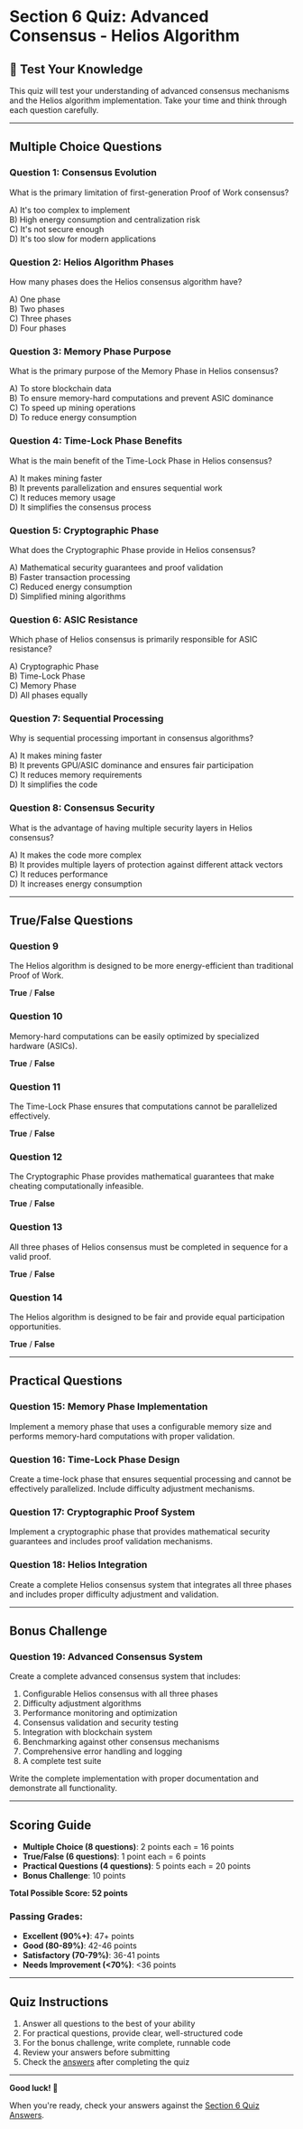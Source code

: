 # Section 6 Quiz: Advanced Consensus - Helios Algorithm

## 📝 Test Your Knowledge

This quiz will test your understanding of advanced consensus mechanisms and the Helios algorithm implementation. Take your time and think through each question carefully.

---

## **Multiple Choice Questions**

### **Question 1: Consensus Evolution**
What is the primary limitation of first-generation Proof of Work consensus?

A) It's too complex to implement  
B) High energy consumption and centralization risk  
C) It's not secure enough  
D) It's too slow for modern applications

### **Question 2: Helios Algorithm Phases**
How many phases does the Helios consensus algorithm have?

A) One phase  
B) Two phases  
C) Three phases  
D) Four phases

### **Question 3: Memory Phase Purpose**
What is the primary purpose of the Memory Phase in Helios consensus?

A) To store blockchain data  
B) To ensure memory-hard computations and prevent ASIC dominance  
C) To speed up mining operations  
D) To reduce energy consumption

### **Question 4: Time-Lock Phase Benefits**
What is the main benefit of the Time-Lock Phase in Helios consensus?

A) It makes mining faster  
B) It prevents parallelization and ensures sequential work  
C) It reduces memory usage  
D) It simplifies the consensus process

### **Question 5: Cryptographic Phase**
What does the Cryptographic Phase provide in Helios consensus?

A) Mathematical security guarantees and proof validation  
B) Faster transaction processing  
C) Reduced energy consumption  
D) Simplified mining algorithms

### **Question 6: ASIC Resistance**
Which phase of Helios consensus is primarily responsible for ASIC resistance?

A) Cryptographic Phase  
B) Time-Lock Phase  
C) Memory Phase  
D) All phases equally

### **Question 7: Sequential Processing**
Why is sequential processing important in consensus algorithms?

A) It makes mining faster  
B) It prevents GPU/ASIC dominance and ensures fair participation  
C) It reduces memory requirements  
D) It simplifies the code

### **Question 8: Consensus Security**
What is the advantage of having multiple security layers in Helios consensus?

A) It makes the code more complex  
B) It provides multiple layers of protection against different attack vectors  
C) It reduces performance  
D) It increases energy consumption

---

## **True/False Questions**

### **Question 9**
The Helios algorithm is designed to be more energy-efficient than traditional Proof of Work.

**True** / **False**

### **Question 10**
Memory-hard computations can be easily optimized by specialized hardware (ASICs).

**True** / **False**

### **Question 11**
The Time-Lock Phase ensures that computations cannot be parallelized effectively.

**True** / **False**

### **Question 12**
The Cryptographic Phase provides mathematical guarantees that make cheating computationally infeasible.

**True** / **False**

### **Question 13**
All three phases of Helios consensus must be completed in sequence for a valid proof.

**True** / **False**

### **Question 14**
The Helios algorithm is designed to be fair and provide equal participation opportunities.

**True** / **False**

---

## **Practical Questions**

### **Question 15: Memory Phase Implementation**
Implement a memory phase that uses a configurable memory size and performs memory-hard computations with proper validation.

### **Question 16: Time-Lock Phase Design**
Create a time-lock phase that ensures sequential processing and cannot be effectively parallelized. Include difficulty adjustment mechanisms.

### **Question 17: Cryptographic Proof System**
Implement a cryptographic phase that provides mathematical security guarantees and includes proof validation mechanisms.

### **Question 18: Helios Integration**
Create a complete Helios consensus system that integrates all three phases and includes proper difficulty adjustment and validation.

---

## **Bonus Challenge**

### **Question 19: Advanced Consensus System**
Create a complete advanced consensus system that includes:
1. Configurable Helios consensus with all three phases
2. Difficulty adjustment algorithms
3. Performance monitoring and optimization
4. Consensus validation and security testing
5. Integration with blockchain system
6. Benchmarking against other consensus mechanisms
7. Comprehensive error handling and logging
8. A complete test suite

Write the complete implementation with proper documentation and demonstrate all functionality.

---

## **Scoring Guide**

- **Multiple Choice (8 questions)**: 2 points each = 16 points
- **True/False (6 questions)**: 1 point each = 6 points
- **Practical Questions (4 questions)**: 5 points each = 20 points
- **Bonus Challenge**: 10 points

**Total Possible Score: 52 points**

### **Passing Grades:**
- **Excellent (90%+)**: 47+ points
- **Good (80-89%)**: 42-46 points
- **Satisfactory (70-79%)**: 36-41 points
- **Needs Improvement (<70%)**: <36 points

---

## **Quiz Instructions**

1. Answer all questions to the best of your ability
2. For practical questions, provide clear, well-structured code
3. For the bonus challenge, write complete, runnable code
4. Review your answers before submitting
5. Check the [answers](./answers.md) after completing the quiz

---

**Good luck! 🚀**

When you're ready, check your answers against the [Section 6 Quiz Answers](./answers.md).

